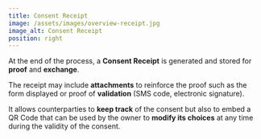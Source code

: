 ```yaml
---
title: Consent Receipt
image: /assets/images/overview-receipt.jpg
image_alt: Consent Receipt
position: right
---
```


At the end of the process, a **Consent Receipt** is generated and stored for **proof** and **exchange**.

The receipt may include **attachments** to reinforce the proof such as the form displayed or proof of **validation** (SMS code, electronic signature).

It allows counterparties to **keep track** of the consent but also to embed a QR Code that can be used by the owner to **modify its choices** at any time during the validity of the consent.
